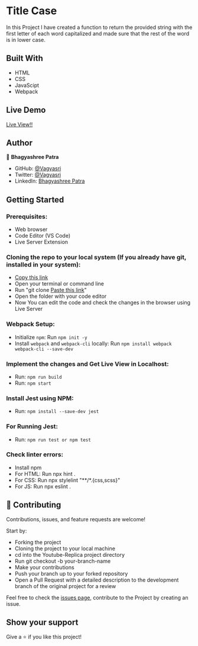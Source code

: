 # Title Case
In this Project I have created a function to return the provided string with the first letter of each word capitalized and made sure that the rest of the word is in lower case.

## Built With

- HTML
- CSS
- JavaScipt
- Webpack

## Live Demo

[Live View!!](https://vagyasri.github.io/Title-Case/dist/)

## Author

👤 **Bhagyashree Patra**

- GitHub: [@Vagyasri](https://github.com/Vagyasri)
- Twitter: [@Vagyasri](https://twitter.com/Vagyasri)
- LinkedIn: [Bhagyashree Patra](https://www.linkedin.com/in/bhagyashree-patra-029bb059/)

## Getting Started

### Prerequisites:

- Web browser
- Code Editor (VS Code)
- Live Server Extension

### Cloning the repo to your local system (If you already have git, installed in your system):

- [Copy this link](https://github.com/Vagyasri/Title-Case.git)
- Open your terminal or command line
- Run "git clone [Paste this link](https://github.com/Vagyasri/Title-Case.git)"
- Open the folder with your code editor
- Now You can edit the code and check the changes in the browser using Live Server

### Webpack Setup:

- Initialize `npm`: Run `npm init -y`
- Install `webpack` and  `webpack-cli` locally: Run `npm install webpack webpack-cli --save-dev`

### Implement the changes and Get Live View in Localhost:

- Run: `npm run build`
- Run: `npm start`

### Install Jest using NPM:
- Run: `npm install --save-dev jest`

### For Running Jest:
- Run: `npm run test or npm test`

### Check linter errors:

- Install npm
- For HTML: Run npx hint .
- For CSS: Run npx stylelint "**/*.{css,scss}"
- For JS: Run npx eslint .

## 🤝 Contributing

Contributions, issues, and feature requests are welcome!

Start by:

- Forking the project
- Cloning the project to your local machine
- cd into the Youtube-Replica project directory
- Run git checkout -b your-branch-name
- Make your contributions
- Push your branch up to your forked repository
- Open a Pull Request with a detailed description to the development branch of the original project for a review

Feel free to check the [issues page](https://github.com/Vagyasri/Title-Case/issues), contribute to the Project by creating an issue.


## Show your support
Give a ⭐️ if you like this project!
